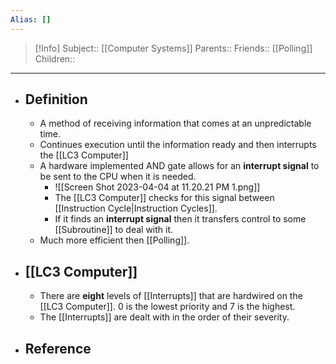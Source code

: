 ```yaml
---
Alias: []
---
```

> [!Info]
> Subject:: [[Computer Systems]]
> Parents:: 
> Friends:: [[Polling]]
> Children:: 
---
- ## Definition
	- A method of receiving information that comes at an unpredictable time.
	- Continues execution until the information ready and then interrupts the [[LC3 Computer]]
	- A hardware implemented AND gate allows for an **interrupt signal** to be sent to the CPU when it is needed.
		- ![[Screen Shot 2023-04-04 at 11.20.21 PM 1.png]]
		- The [[LC3 Computer]] checks for this signal between [[Instruction Cycle|Instruction Cycles]].
		- If it finds an **interrupt signal** then it transfers control to some [[Subroutine]] to deal with it.
	- Much more efficient then [[Polling]]. 
- ## [[LC3 Computer]]
	- There are **eight** levels of [[Interrupts]] that are hardwired on the [[LC3 Computer]]. $0$ is the lowest priority and $7$ is the highest.
	- The [[Interrupts]] are dealt with in the order of their severity.
- ## Reference